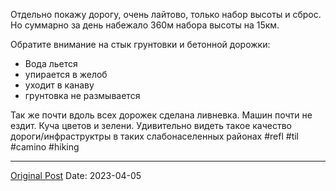 Отдельно покажу дорогу, очень лайтово, только набор высоты и сброс. Но суммарно за день набежало 360м набора высоты на 15км.

Обратите внимание на стык грунтовки и бетонной дорожки:
- Вода льется
- упирается в желоб
- уходит в канаву
- грунтовка не размывается

Так же почти вдоль всех дорожек сделана ливневка. Машин почти не ездит. Куча цветов  и зелени. Удивительно видеть такое качество дороги/инфраструктры в таких слабонаселенных районах
#refl #til #camino #hiking

---
[Original Post](https://t.me/lev2tarragona/1061)
Date: 2023-04-05
